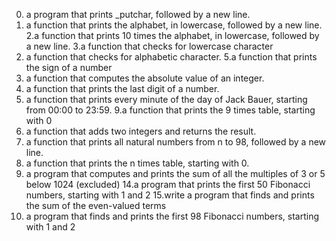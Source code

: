 0.  a program that prints _putchar, followed by a new line.
1.  a function that prints the alphabet, in lowercase, followed by a new line.
2.a function that prints 10 times the alphabet, in lowercase, followed by a new line.
3.a function that checks for lowercase character
4. a function that checks for alphabetic character.
5.a function that prints the sign of a number
6. a function that computes the absolute value of an integer.
7. a function that prints the last digit of a number.
8. a function that prints every minute of the day of Jack Bauer, starting from 00:00 to 23:59.
9.a function that prints the 9 times table, starting with 0
10. a function that adds two integers and returns the result.
11. a function that prints all natural numbers from n to 98, followed by a new line.
12.  a function that prints the n times table, starting with 0.
13.  a program that computes and prints the sum of all the multiples of 3 or 5 below 1024 (excluded)
14.a program that prints the first 50 Fibonacci numbers, starting with 1 and 2
15.write a program that finds and prints the sum of the even-valued terms
16. a program that finds and prints the first 98 Fibonacci numbers, starting with 1 and 2

